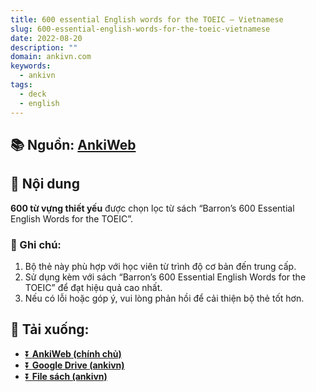 ```yaml
---
title: 600 essential English words for the TOEIC – Vietnamese
slug: 600-essential-english-words-for-the-toeic-vietnamese
date: 2022-08-20
description: ""
domain: ankivn.com
keywords:
  - ankivn
tags:
  - deck
  - english
---
```


<!--truncate-->

## 📚 Nguồn:  [AnkiWeb](https://ankiweb.net/shared/info/855860209)

## 📝 Nội dung  

**600 từ vựng thiết yếu** được chọn lọc từ sách “Barron’s 600 Essential English Words for the TOEIC”.  

### 💬 Ghi chú:  

1. Bộ thẻ này phù hợp với học viên từ trình độ cơ bản đến trung cấp.  
2. Sử dụng kèm với sách “Barron’s 600 Essential English Words for the TOEIC” để đạt hiệu quả cao nhất.  
3. Nếu có lỗi hoặc góp ý, vui lòng phản hồi để cải thiện bộ thẻ tốt hơn.

## 🔗 Tải xuống:  

- [⏬ **AnkiWeb (chính chủ)**](https://ankiweb.net/shared/info/855860209)  
- [⏬ **Google Drive (ankivn)**](https://drive.google.com/file/d/1I-a1j4UIjZ9wrrf1b1k05aCjwQ1UBDk6/view?usp=sharing)  
- [⏬ **File sách (ankivn)**](https://drive.google.com/file/d/1I5K8jk5ZKnNRDGdlfWv_pA_urEFn84Uu/view?usp=sharing)
